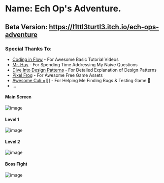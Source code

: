 # Name: Ech Op's Adventure.
## Beta Version: https://l1ttl3turtl3.itch.io/ech-ops-adventure
### Special Thanks To:
* <a href="https://www.youtube.com/@codinginflow">Coding in Flow</a> - For Awesome Basic Tutorial Videos
* <a href="https://www.tiktok.com/@gamedevtoi">Mr. Huy</a> - For Spending Time Addressing My Naive Questions
* <a href="https://www.studocu.com/vn/document/truong-dai-hoc-thai-binh-duong/chinh-tri-mac/pdfcoffeecom-dive-into-design-patterns-pdf-freepdf/66178004">Dive Into Design Patterns</a> - For Detailed Explanation of Design Patterns
* <a href="https://pixelfrog-assets.itch.io/">Pixel Frog</a> - For Awesome Free Game Assets
* <a href="https://github.com/huytl2107">Awesome Culi =]]]</a> - For Helping Me Finding Bugs & Testing Game 💯
* ...

 

#### Main Screen
![image](https://github.com/1609Dzuaa/Simple-2D-Game/assets/106080372/da60e555-ef0e-4520-aa21-7d097e7936d5)
#### Level 1
![image](https://github.com/1609Dzuaa/Simple-2D-Game/assets/106080372/f7f79915-32ed-4ded-bfdb-f93fc07b40ed)
#### Level 2
![image](https://github.com/1609Dzuaa/Simple-2D-Game/assets/106080372/fbdaaa89-023e-47eb-adf3-3d63c79050d7)
#### Boss Fight
![image](https://github.com/1609Dzuaa/Simple-2D-Game/assets/106080372/c9b8f975-43da-4558-8ab6-76c99ce1405f)
